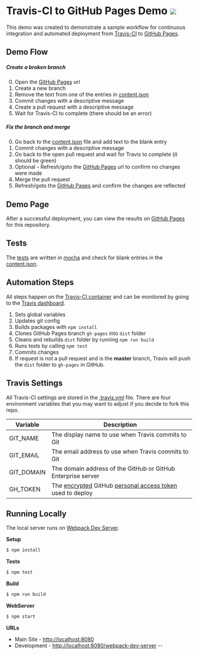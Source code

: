 # Travis-CI to GitHub Pages Demo ![](https://api.travis-ci.org/johnagan/ci-demo.svg)
This demo was created to demonstrate a sample workflow for continuous integration and automated deployment from [Travis-CI](https://travis-ci.org) to [GitHub Pages](https://pages.github.com/).

## Demo Flow

##### Create a broken branch
0. Open the [GitHub Pages](http://johnagan.github.io/ci-demo/) url
0. Create a new branch
0. Remove the text from one of the entries in [content.json](./src/content.json)
0. Commit changes with a descriptive message
0. Create a pull request with a descriptive message
0. Wait for Travis-CI to complete (there should be an error)

##### Fix the branch and merge
0. Go back to the [content.json](./src/content.json) file and add text to the blank entry
0. Commit changes with a descriptive message
0. Go back to the open pull request and wait for Travis to complete (it should be green)
0. Optional - Refresh/goto the [GitHub Pages](http://johnagan.github.io/ci-demo/) url to confirm no changes were made
0. Merge the pull request
0. Refresh/goto the [GitHub Pages](http://johnagan.github.io/ci-demo/) and confirm the changes are reflected

## Demo Page
After a successful deployment, you can view the results on [GitHub Pages](http://johnagan.github.io/ci-demo/) for this repository.

## Tests
The [tests](./test) are written in [mocha](http://mochajs.org/) and check for blank entries in the [content.json](./src/content.json).

## Automation Steps
All steps happen on the [Travis-CI container](http://docs.travis-ci.com/user/workers/container-based-infrastructure/) and can be monitored by going to the [Travis dashboard](https://travis-ci.org/repositories).

1. Sets global variables
2. Updates git config
3. Builds packages with ```npm install```
4. Clones GitHub Pages branch ```gh-pages``` into ```dist``` folder
5. Cleans and rebuilds ```dist``` folder by running ```npm run build```
6. Runs tests by calling ```npm test```
7. Commits changes
8. If request is *not* a pull request and is the **master** branch, Travis will push the ```dist``` folder to ```gh-pages``` in GitHub.

## Travis Settings
All Travis-CI settings are stored in the [.travis.yml](./.travis.yml) file. There are four environment variables that you may want to adjust if you decide to fork this repo.

Variable      | Description
------------- | ------------
GIT_NAME      | The display name to use when Travis commits to Git
GIT_EMAIL     | The email address to use when Travis commits to Git
GIT_DOMAIN    | The domain address of the GitHub or GitHub Enterprise server
GH_TOKEN      | The [encrypted](http://docs.travis-ci.com/user/encryption-keys/) GitHub [personal access token](https://github.com/settings/applications) used to deploy

## Running Locally
The local server runs on [Webpack Dev Server](http://webpack.github.io/docs/webpack-dev-server.html).

**Setup**
```bash
$ npm install
```

**Tests**
```bash
$ npm test
```

**Build**
```bash
$ npm run build
```

**WebServer**
```bash
$ npm start
```
**URLs**
* Main Site - [http://localhost:8080](http://localhost:8080)
* Development - [http://localhost:8080/webpack-dev-server](http://localhost:8080/webpack-dev-server)
--
